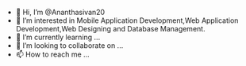 - 👋 Hi, I’m @Ananthasivan20
- 👀 I’m interested in Mobile Application Development,Web Application Development,Web Designing and Database Management.
- 🌱 I’m currently learning ...
- 💞️ I’m looking to collaborate on ...
- 📫 How to reach me ...

<!---
Ananthasivan20/Ananthasivan20 is a ✨ special ✨ repository because its `README.md` (this file) appears on your GitHub profile.
You can click the Preview link to take a look at your changes.
--->
